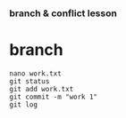 ### branch & conflict lesson

# branch
```
nano work.txt
git status
git add work.txt
git commit -m "work 1"
git log
```